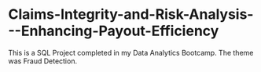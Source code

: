 # Claims-Integrity-and-Risk-Analysis---Enhancing-Payout-Efficiency
This is a SQL Project completed in my Data Analytics Bootcamp.  The theme was Fraud Detection.
